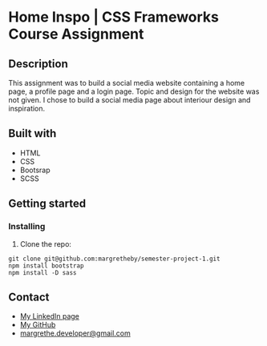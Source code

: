 # Home Inspo | CSS Frameworks Course Assignment


## Description
This assignment was to build a social media website containing a home page, a profile page and a login page. Topic and design for the website was not given. I chose to build a social media page about interiour design and inspiration.

## Built with
- HTML
- CSS
- Bootsrap
- SCSS

## Getting started
### Installing
1. Clone the repo: 

``` 
git clone git@github.com:margretheby/semester-project-1.git
npm install bootstrap
npm install -D sass
```

## Contact
- <a href="https://www.linkedin.com/in/margrethe-by-6abb98226/">My LinkedIn page</a>
- <a href="https://github.com/margretheby">My GitHub</a>
- <a href="mailto:margrethe.developer@gmail.com">margrethe.developer@gmail.com</a>